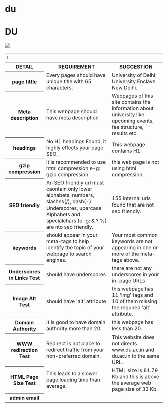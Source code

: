 # du
<!DOCTYPE html>
<html lang="en">
<head>
    <meta charset="UTF-8">
    <meta name="viewport" content="width=device-width, initial-scale=1">
    
<title>DU</title>


</head>

<body>
<div class="container markdown-body">
      <h1 id="du">DU</h1>

<img src="http://www.enaindia.in/uploads/newsfiles/Delhi-University.jpg">

<table>
<tbody><tr>
<th colspan="3"><marquee direction="right">DU</marquee></th>

</tr>
<tr>
<th>DETAIL</th>
<th>REQUIREMENT</th>
<th>SUGGESTION</th>
</tr>

<tr>
<th>page tittle</th>
<td>Every pages should have unique title with 65 characters.</td>
<td>University of Delhi University Enclave New Delhi.</td>
</tr>

<tr>
<th>Meta description</th>
<td>This webpage should have meta description</td>
<td>Webpages of this site contains the information about university like upcoming events, fee structure, results etc.</td>
</tr>

<tr>
<th>headings</th>
<td>No H1 headings Found, it highly effects your page SEO.</td>
<td>This webpage contains H1</td>
</tr>

<tr>
<th>gzip compression</th>
<td>it is recommended to use html compression e-g: gzip compression</td>
<td>this web page is not using html compression. </td>
</tr>

<tr>
<th>SEO friendly</th>
<td> An SEO friendly url must caontain only lower alphabets, numbers, slashes(/), dash(-). Underscores, upercase Alphabets and specialchars (e-g: & ? %) are nto seo friendly.</td>
<td>155 internal urls found that are not seo friendly.</td>
</tr>

<tr>
<th>keywords</th>
<td>should appear in your meta-tags to help identify the topic of your webpage to search engines.</td>
<td>Your most common keywords are not appearing in one or more of the meta-tags above.</td>
</tr>

<tr>
<th>Underscores in Links Test</th>
<td>should have underscores</td>
<td>there are not any underscores in your in-page URLs</td>
</tr>

<tr>
<th>Image Alt Test</th>
<td>should have 'alt' attribute</td>
<td>this webpage has 11 'img' tags and 10 of them missing the required 'alt' attribute.</td>
</tr>

<tr>
<th>Domain Authority</th>
<td>It is good to have domain authority more than 20.</td>
<td>this webpage has less than 20.</td>
</tr>

<tr>
<th>WWW redirection Test</th>
<td>Redirect is not place to redirect traffic from your non-preferred domain.</td>
<td>This website does not directs www.du.ac.in and du.ac.in to the same URL.</td>
</tr>

<tr>
<th>HTML Page Size Test</th>
<td>This leads to a slower page loading time than average.</td>
<td>HTML size is 81.79 Kb and this is above the average web page size of 33 Kb. </td>
</tr>

<tr>
<th>admin email</th>
<td colspan="2"></td>
</tr>
</tbody></table>

</div>
</body></html>
